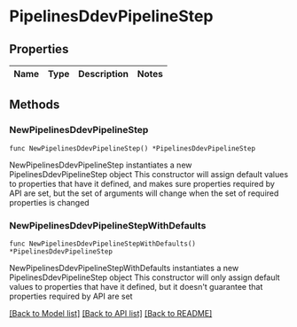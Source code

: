 # PipelinesDdevPipelineStep

## Properties

Name | Type | Description | Notes
------------ | ------------- | ------------- | -------------

## Methods

### NewPipelinesDdevPipelineStep

`func NewPipelinesDdevPipelineStep() *PipelinesDdevPipelineStep`

NewPipelinesDdevPipelineStep instantiates a new PipelinesDdevPipelineStep object
This constructor will assign default values to properties that have it defined,
and makes sure properties required by API are set, but the set of arguments
will change when the set of required properties is changed

### NewPipelinesDdevPipelineStepWithDefaults

`func NewPipelinesDdevPipelineStepWithDefaults() *PipelinesDdevPipelineStep`

NewPipelinesDdevPipelineStepWithDefaults instantiates a new PipelinesDdevPipelineStep object
This constructor will only assign default values to properties that have it defined,
but it doesn't guarantee that properties required by API are set


[[Back to Model list]](../README.md#documentation-for-models) [[Back to API list]](../README.md#documentation-for-api-endpoints) [[Back to README]](../README.md)



